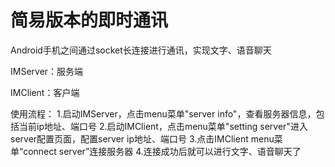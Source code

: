 简易版本的即时通讯
==============

Android手机之间通过socket长连接进行通讯，实现文字、语音聊天

IMServer：服务端

IMClient：客户端

使用流程：
1.启动IMServer，点击menu菜单"server info"，查看服务器信息，包括当前ip地址、端口号
2.启动IMClient，点击menu菜单"setting server"进入server配置页面，配置server ip地址、端口号
3.点击IMClient menu菜单“connect server”连接服务器
4.连接成功后就可以进行文字、语音聊天了





